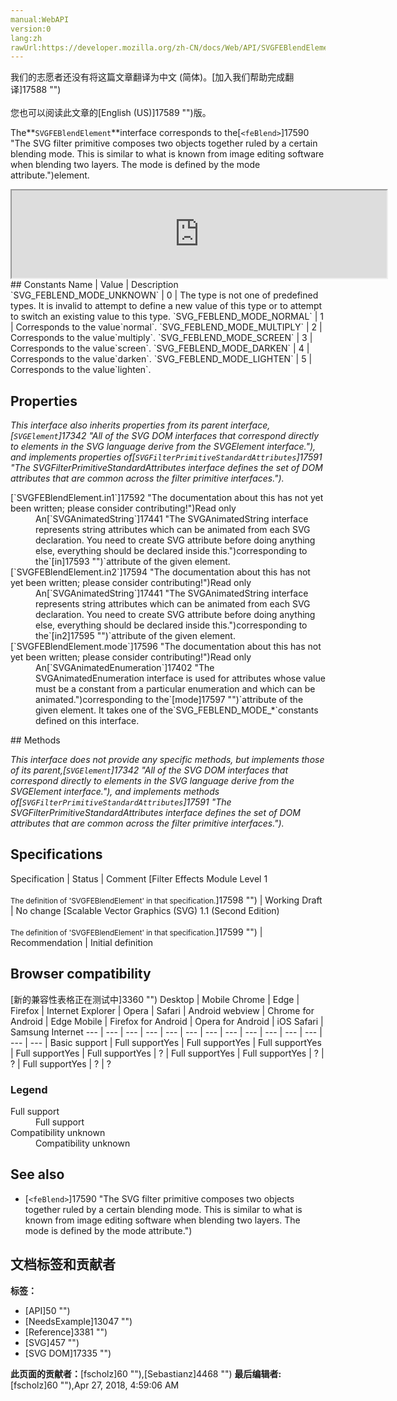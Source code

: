 ```yaml
---
manual:WebAPI
version:0
lang:zh
rawUrl:https://developer.mozilla.org/zh-CN/docs/Web/API/SVGFEBlendElement
---
```




<bdi>我们的志愿者还没有将这篇文章翻译为<bdi>中文 (简体)</bdi>。[加入我们帮助完成翻译]17588 "")<br></br>您也可以阅读此文章的[English (US)]17589 "")版。</bdi>






The**`SVGFEBlendElement`**interface corresponds to the[`<feBlend>`]17590 "The <feBlend> SVG filter primitive composes two objects together ruled by a certain blending mode. This is similar to what is known from image editing software when blending two layers. The mode is defined by the mode attribute.")element.

<iframe src='https://mdn.mozillademos.org/en-US/docs/Web/API/SVGFEBlendElement$samples/inheritance_diagram?revision=1377343' width='600' height='140'></iframe>
## Constants<a name="Constants"></a>
Name | Value | Description 
`SVG_FEBLEND_MODE_UNKNOWN` | 0 | The type is not one of predefined types. It is invalid to attempt to define a new value of this type or to attempt to switch an existing value to this type. 
`SVG_FEBLEND_MODE_NORMAL` | 1 | Corresponds to the value`normal`. 
`SVG_FEBLEND_MODE_MULTIPLY` | 2 | Corresponds to the value`multiply`. 
`SVG_FEBLEND_MODE_SCREEN` | 3 | Corresponds to the value`screen`. 
`SVG_FEBLEND_MODE_DARKEN` | 4 | Corresponds to the value`darken`. 
`SVG_FEBLEND_MODE_LIGHTEN` | 5 | Corresponds to the value`lighten`. 


## Properties<a name="Properties"></a>


<em>This interface also inherits properties from its parent interface,[`SVGElement`]17342 "All of the SVG DOM interfaces that correspond directly to elements in the SVG language derive from the SVGElement interface."), and implements properties of[`SVGFilterPrimitiveStandardAttributes`]17591 "The SVGFilterPrimitiveStandardAttributes interface defines the set of DOM attributes that are common across the filter primitive interfaces.").</em>

<dl><dt>[`SVGFEBlendElement.in1`]17592 "The documentation about this has not yet been written; please consider contributing!")Read only</dt><dd>An[`SVGAnimatedString`]17441 "The SVGAnimatedString interface represents string attributes which can be animated from each SVG declaration. You need to create SVG attribute before doing anything else, everything should be declared inside this.")corresponding to the`[in]17593 "")`attribute of the given element.</dd><dt>[`SVGFEBlendElement.in2`]17594 "The documentation about this has not yet been written; please consider contributing!")Read only</dt><dd>An[`SVGAnimatedString`]17441 "The SVGAnimatedString interface represents string attributes which can be animated from each SVG declaration. You need to create SVG attribute before doing anything else, everything should be declared inside this.")corresponding to the`[in2]17595 "")`attribute of the given element.</dd><dt>[`SVGFEBlendElement.mode`]17596 "The documentation about this has not yet been written; please consider contributing!")Read only</dt><dd>An[`SVGAnimatedEnumeration`]17402 "The SVGAnimatedEnumeration interface is used for attributes whose value must be a constant from a particular enumeration and which can be animated.")corresponding to the`[mode]17597 "")`attribute of the given element. It takes one of the`SVG_FEBLEND_MODE_*`constants defined on this interface.</dd></dl>
## Methods<a name="Methods"></a>


<em>This interface does not provide any specific methods, but implements those of its parent,[`SVGElement`]17342 "All of the SVG DOM interfaces that correspond directly to elements in the SVG language derive from the SVGElement interface."), and implements methods of[`SVGFilterPrimitiveStandardAttributes`]17591 "The SVGFilterPrimitiveStandardAttributes interface defines the set of DOM attributes that are common across the filter primitive interfaces.").</em>


## Specifications<a name="Specifications"></a>
Specification | Status | Comment 
[Filter Effects Module Level 1<br></br><small>The definition of &#39;SVGFEBlendElement&#39; in that specification.</small>]17598 "") | Working Draft | No change 
[Scalable Vector Graphics (SVG) 1.1 (Second Edition)<br></br><small>The definition of &#39;SVGFEBlendElement&#39; in that specification.</small>]17599 "") | Recommendation | Initial definition 


## Browser compatibility<a name="Browser_compatibility"></a>
[新的兼容性表格正在测试中<i></i>]3360 "")
<abbr>Desktop<i></i></abbr> | <abbr>Mobile<i></i></abbr> 
<abbr>Chrome<i></i></abbr> | <abbr>Edge<i></i></abbr> | <abbr>Firefox<i></i></abbr> | <abbr>Internet Explorer<i></i></abbr> | <abbr>Opera<i></i></abbr> | <abbr>Safari<i></i></abbr> | <abbr>Android webview<i></i></abbr> | <abbr>Chrome for Android<i></i></abbr> | <abbr>Edge Mobile<i></i></abbr> | <abbr>Firefox for Android<i></i></abbr> | <abbr>Opera for Android<i></i></abbr> | <abbr>iOS Safari<i></i></abbr> | <abbr>Samsung Internet<i></i></abbr> 
 ---  |  ---  |  ---  |  ---  |  ---  |  ---  |  ---  |  ---  |  ---  |  ---  |  ---  |  ---  |  ---  |  ---  | 
Basic support | <abbr>Full support</abbr>Yes | <abbr>Full support</abbr>Yes | <abbr>Full support</abbr>Yes | <abbr>Full support</abbr>Yes | <abbr>Full support</abbr>Yes | <abbr>?</abbr> | <abbr>Full support</abbr>Yes | <abbr>Full support</abbr>Yes | <abbr>?</abbr> | <abbr>?</abbr> | <abbr>Full support</abbr>Yes | <abbr>?</abbr> | <abbr>?</abbr> 


### Legend<a name="Legend"></a>
<dl><dt><abbr>Full support</abbr></dt><dd>Full support</dd><dt><abbr>Compatibility unknown</abbr></dt><dd>Compatibility unknown</dd></dl>

## See also<a name="See_also"></a>

* [`<feBlend>`]17590 "The <feBlend> SVG filter primitive composes two objects together ruled by a certain blending mode. This is similar to what is known from image editing software when blending two layers. The mode is defined by the mode attribute.")



## 文档标签和贡献者
**标签：**
* [API]50 "")
* [NeedsExample]13047 "")
* [Reference]3381 "")
* [SVG]457 "")
* [SVG DOM]17335 "")

**此页面的贡献者：**[fscholz]60 ""),[Sebastianz]4468 "")
**最后编辑者:**[fscholz]60 ""),<time>Apr 27, 2018, 4:59:06 AM</time>


